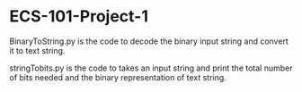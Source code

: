 # ECS-101-Project-1
BinaryToString.py is the code to decode the binary input string and convert it to text string.

stringTobits.py is the code to takes an input string and print the total number of bits needed and the binary representation of text string.

